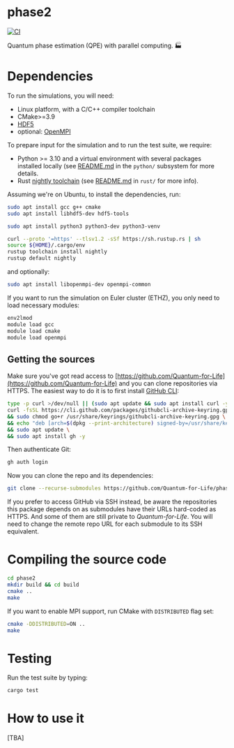 # phase2

[![CI](https://github.com/Quantum-for-Life/phase2/actions/workflows/CI.yml/badge.svg?branch=main)](https://github.com/Quantum-for-Life/phase2/actions/workflows/CI.yml)

Quantum phase estimation (QPE) with parallel computing. 🏭

# Dependencies

To run the simulations, you will need:

- Linux platform, with a C/C++ compiler toolchain
- CMake>=3.9
- [HDF5][hdf5-website]
- optional: [OpenMPI][openmpi-website]

To prepare input for the simulation and to run the test suite, we require:

- Python >= 3.10 and a virtual environment with several packages installed
  locally (see [README.md](./python/README.md) in the `python/` subsystem for
  more details.
- Rust [nightly toolchain][rust-nightly] (see [README.md](./rust/README.md) in
  `rust/` for more info).

Assuming we're on Ubuntu, to install the dependencies, run:

```bash
sudo apt install gcc g++ cmake 
sudo apt install libhdf5-dev hdf5-tools

sudo apt install python3 python3-dev python3-venv

curl --proto '=https' --tlsv1.2 -sSf https://sh.rustup.rs | sh
source ${HOME}/.cargo/env
rustup toolchain install nightly
rustup default nightly
```

and optionally:

```bash
sudo apt install libopenmpi-dev openmpi-common
```

If you want to run the simulation on Euler cluster (ETHZ), you only need to load
necessary modules:

```bash
env2lmod
module load gcc
module load cmake
module load openmpi
```

[hdf5-website]: https://www.hdfgroup.org/solutions/hdf5/

[openmpi-website]: https://www.open-mpi.org/

[rust-nightly]: (https://rust-lang.github.io/rustup/concepts/channels.html)

## Getting the sources

Make sure you've got read access
to [https://github.com/Quantum-for-Life](https://github.com/Quantum-for-Life)
and you can clone repositories via HTTPS. The easiest way to do it is to
first install [GitHub CLI](https://cli.github.com/):

```bash
type -p curl >/dev/null || (sudo apt update && sudo apt install curl -y)
curl -fsSL https://cli.github.com/packages/githubcli-archive-keyring.gpg | sudo dd of=/usr/share/keyrings/githubcli-archive-keyring.gpg \
&& sudo chmod go+r /usr/share/keyrings/githubcli-archive-keyring.gpg \
&& echo "deb [arch=$(dpkg --print-architecture) signed-by=/usr/share/keyrings/githubcli-archive-keyring.gpg] https://cli.github.com/packages stable main" | sudo tee /etc/apt/sources.list.d/github-cli.list > /dev/null \
&& sudo apt update \
&& sudo apt install gh -y
```

Then authenticate Git:

```bash
gh auth login
```

Now you can clone the repo and its dependencies:

```bash
git clone --recurse-submodules https://github.com/Quantum-for-Life/phase2.git
```

If you prefer to access GitHub via SSH instead, be aware the repositories
this package depends on as submodules have their URLs hard-coded as HTTPS.
And some of them are still private to _Quantum-for-Life_. You will need to
change the remote repo URL for each submodule to its SSH equivalent.

# Compiling the source code

```bash
cd phase2
mkdir build && cd build
cmake ..
make
```

If you want to enable MPI support, run CMake with `DISTRIBUTED` flag set:

```bash
cmake -DDISTRIBUTED=ON ..
make
```

# Testing

Run the test suite by typing:

```bash
cargo test
```

# How to use it

[TBA]
